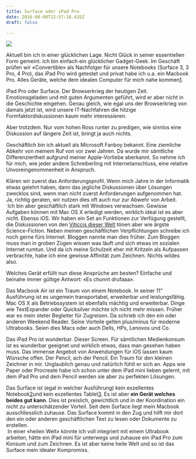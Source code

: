 ```yaml
---
title: Surface oder iPad Pro
date: 2016-08-08T12:57:18.435Z
draft: false

---
```


![](https://cdn-images-1.medium.com/max/800/1*HgFevi6fmxW5b1AMx1NtuA.png)

Aktuell bin ich in einer glücklichen Lage. Nicht Glück in seiner essentiellen Form gemeint. Ich bin einfach ein glücklicher Gadget-Geek. Im Geschäft prüfen wir «Convertible» als Nachfolger für unsere Notebooks (Surface 3, 3 Pro, 4 Pro), das iPad Pro wird getestet und privat habe ich u.a. ein Macbook Pro. Alles Geräte, welche dem idealen Computer für mich nahe kommen[1](http://www.fime.ch/article/devicewahl.html#fn:ideal).

iPad Pro oder Surface. Der Browserkrieg der heutigen Zeit. Emotionsgeladen und mit guten Argumenten geführt, wird er aber nicht in die Geschichte eingehen. Genau gleich, wie egal uns der Browserkrieg von damals jetzt ist, wird unsere IT-Nachfahren die hitzige Formfaktordiskussionen kaum mehr interessieren.

Aber trotzdem. Nur vom hohen Ross runter zu predigen, wie sinnlos eine Diskussion auf längere Zeit ist, bringt ja auch nichts.

Geschäftlich bin ich aktuell als Microsoft Fanboy bekannt. Eine ziemliche Abkehr von meinem Ruf von vor zwei Jahren. Da wurde mir sämtliche Differenziertheit aufgrund meiner Apple-Vorliebe aberkannt. So nehme ich für mich, wie jeder andere Schreiberling mit Internetanschluss, eine relative Unvoreingenommenheit in Anspruch.

Klären wir zuerst das Anforderungsprofil. Wenn mich Jahre in der Informatik etwas gelehrt haben, dann das jegliche Diskussionen über Lösungen zwecklos sind, wenn man nicht zuerst Anforderungen aufgenommen hat. Ja, richtig geraten, wir nutzen dies oft auch nur zur Abwehr von Arbeit.  
 Ich bin aber geschäftlich stark mit Windows verwachsen. Gewisse Aufgaben können mit Mac OS X erledigt werden, wirklich ideal ist es aber nicht. Ebenso iOS. Wir haben ein Set an Funktionen zur Verfügung gestellt, die Diskussionen von den [Viticcis dieser Welt](https://www.macstories.net/stories/ipad-air-2-review-why-the-ipad-became-my-main-computer/) tönen aber wie ärgste Science-Fiction. Neben meinen geschäftlichen Verpflichtungen schreibe ich noch gerne fürs Internet. Bloggen nannte man dies früher. Zum Bloggen muss man in groben Zügen wissen was läuft und sich etwas im sozialen Internet rumtun. Und da ich meine Schulzeit eher mit Kritzeln als Aufpassen verbrachte, habe ich eine gewisse Affinität zum Zeichnen. Nichts wildes also.

Welches Gerät erfüllt nun diese Ansprüche am besten? Einfache und beinahe immer gültige Antwort: «Es chunnt drufaaa».

Das Macbook Air ist ein Traum von einem Notebook. In seiner 11” Ausführung ist es ungemein transportabel, erweiterbar und leistungsfähig. Mac OS X als Betriebssystem ist ebenfalls mächtig und erweiterbar. Dinge wie TextExpander oder Quicksilver möchte ich nicht mehr missen. Früher war es mein steter Begleiter für Zugreisen. Da schrieb ich den ein oder anderen Weekend Reader. Seine Vorteile gelten plus/minus für moderne Ultrabooks. Seien dies Macs oder auch Dells, HPs, Lenovos und Co.

Das iPad Pro ist wunderbar. Dieser Screen. Für sämtlichen Medienkonsum ist es wunderbar geeignet und wirklich etwas, dass man gesehen haben muss. Das immense Angebot von Anwendungen für iOS lassen kaum Wünsche offen. Der Pencil, ach der Pencil. Ein Traum für den kleinen Zeichner in mir. Unglaublich genau und natürlich fühlt er sich an. Apps wie Paper oder Procreate habe ich schon unter dem iPad mini lieben gelernt, mit dem iPad Pro und dem Pencil werden sie aber zu perfekten Lösungen.

Das Surface ist (egal in welcher Ausführung) kein exzellentes Notebook[2](http://www.fime.ch/article/devicewahl.html#fn:Notebook)und kein exzellentes Tablet[3](http://www.fime.ch/article/devicewahl.html#fn:Tablet). Es ist aber **ein Gerät welches beides gut kann**. Dies ist preislich, gewichtlich und in der Koordination ein nicht zu unterschätzender Vorteil. Seit dem Surface liegt mein Macbook ausschliesslich zuhause. Das Surface kommt in den Zug und hilft mir dort den ein oder anderen geschäftlichen Text zu lesen oder Dokumente zu erstellen.   
 In einer «heilen Welt» könnte ich voll integriert mit einem Ultrabook arbeiten, hätte ein iPad mini für unterwegs und zuhause ein iPad Pro zum Konsum und zum Zeichnen. Es ist aber keine heile Welt und so ist das Surface mein idealer Kompromiss.